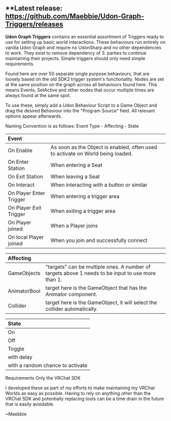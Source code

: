 ## **Latest release: https://github.com/Maebbie/Udon-Graph-Triggers/releases

**Udon Graph Triggers** contains an essential assortment of Triggers ready to use for setting up basic world interactions.
These behaviours run entirely on vanilla Udon Graph and require no UdonSharp and no other dependencies to work. They exist to remove dependency of 3. parties to continue maintaining their projects.
Simple triggers should only need simple requirements.

Found here are over 50 separate single purpose behaviours, that are loosely based on the old SDK2 trigger system's functionality. Nodes are set at the same position on the graph across all behaviours found here. This means Events, SetActive and other nodes that occur multiple times are always found at the same spot.

To use these, simply add a Udon Behaviour Script to a Game Object and drag the desired Behaviour into the "Program Source" field. All relevant options appear afterwards.

Naming Convention is as follows:
Event Type - Affecting - State

| Event |  |
| :--- | :--- |
|On Enable | As soon as the Object is enabled, often used to activate on World being loaded.|
|On Enter Station | When entering a Seat|
|On Exit Station | When leaving a Seat|
|On Interact | When interacting with a button or similar|
|On Player Enter Trigger | When entering a trigger area|
|On Player Exit Trigger | When exiting a trigger area|
|On Player joined | When a Player joins|
|On local Player joined | When you join and successfully connect|

| Affecting |  |
| :--- | :--- |
|GameObjects | "targets" can be multiple ones. A number of targets above 1 needs to be input to use more than 1.|
|AnimatorBool | target here is the GameObject that has the Animator component.|
|Collider | target here is the GameObject, it will select the collider automatically.|

| State |
| :--- |
|On|
|Off|
|Toggle|
|with delay|
|with a random chance to activate|

Requirements
Only the VRChat SDK

I developed these as part of my efforts to make maintaining my VRChat Worlds as easy as possible. Having to rely on anything other than the VRChat SDK and potentially replacing tools can be a time drain in the future that is easily avoidable.

~Maebbie
